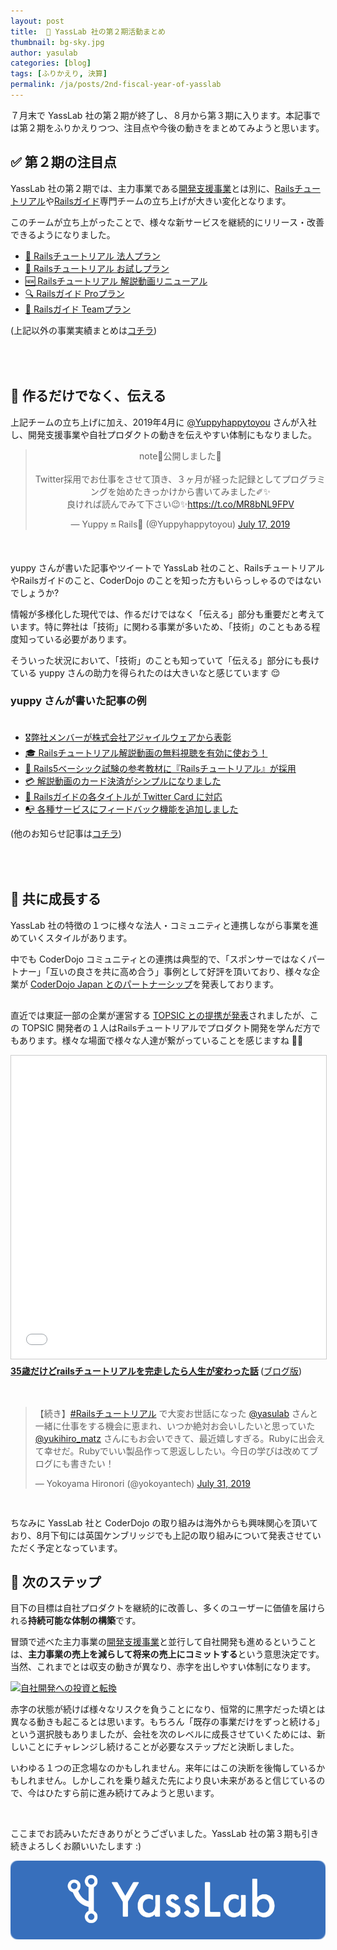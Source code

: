 ```yaml
---
layout: post
title:  🏢 YassLab 社の第２期活動まとめ
thumbnail: bg-sky.jpg
author: yasulab
categories: [blog]
tags: [ふりかえり, 決算]
permalink: /ja/posts/2nd-fiscal-year-of-yasslab
---
```


７月末で YassLab 社の第２期が終了し、８月から第３期に入ります。本記事では第２期をふりかえりつつ、注目点や今後の動きをまとめてみようと思います。

## ✅ 第２期の注目点

YassLab 社の第２期では、主力事業である[開発支援事業](https://yasslab.jp/ja/agile)とは別に、[Railsチュートリアル](https://railstutorial.jp/)や[Railsガイド](https://railsguides.jp/)専門チームの立ち上げが大きい変化となります。

このチームが立ち上がったことで、様々な新サービスを継続的にリリース・改善できるようになりました。

- [🏢 Railsチュートリアル 法人プラン](https://railstutorial.jp/business)
- [👀 Railsチュートリアル お試しプラン](https://railstutorial.jp/trial)
- [🆕 Railsチュートリアル 解説動画リニューアル](https://railstutorial.jp/screencast)
- [🔍 Railsガイド Proプラン](https://railsguides.jp/pro)
- [👥 Railsガイド Teamプラン](https://railsguides.jp/team)

<div class="center" style="padding-bottom: 50px;">(上記以外の事業実績まとめは<a href="/ja/works">コチラ</a>)</div>

## 📜 作るだけでなく、伝える

上記チームの立ち上げに加え、2019年4月に [@Yuppyhappytoyou](https://twitter.com/Yuppyhappytoyou) さんが入社し、開発支援事業や自社プロダクトの動きを伝えやすい体制にもなりました。

<div class="center" style="margin-bottom: 50px;" align="center">
  <blockquote class="twitter-tweet"><p lang="ja" dir="ltr">note📒公開しました🎉<br><br>Twitter採用でお仕事をさせて頂き、３ヶ月が経った記録としてプログラミングを始めたきっかけから書いてみました✐✨<br>良ければ読んでみて下さい😉✨<a href="https://t.co/MR8bNL9FPV">https://t.co/MR8bNL9FPV</a></p>&mdash; Yuppy 🔛 Rails💎 (@Yuppyhappytoyou) <a href="https://twitter.com/Yuppyhappytoyou/status/1151414654620487680?ref_src=twsrc%5Etfw">July 17, 2019</a></blockquote>
</div>

yuppy さんが書いた記事やツイートで YassLab 社のこと、RailsチュートリアルやRailsガイドのこと、CoderDojo のことを知った方もいらっしゃるのではないでしょうか?

情報が多様化した現代では、作るだけではなく「伝える」部分も重要だと考えています。特に弊社は「技術」に関わる事業が多いため、「技術」のこともある程度知っている必要があります。

そういった状況において、「技術」のことも知っていて「伝える」部分にも長けている yuppy さんの助力を得られたのは大きいなと感じています 😌

### yuppy さんが書いた記事の例<br><br>

- [🎖弊社メンバーが株式会社アジャイルウェアから表彰](https://yasslab.jp/ja/posts/hanachin-given-award-from-agileware)
- [🎓 Railsチュートリアル解説動画の無料視聴を有効に使おう！](https://yasslab.jp/ja/posts/highlight-of-railstutorial-screencast)
- [🏫 Rails5ベーシック試験の参考教材に『Railsチュートリアル』が採用](https://yasslab.jp/ja/posts/rails5-basic-with-tutorial)
- [💳 解説動画のカード決済がシンプルになりました](https://yasslab.jp/ja/posts/change-payment-system-to-stripe)
- [📱 Railsガイドの各タイトルが Twitter Card に対応](https://yasslab.jp/ja/posts/railsduides-twitter-card)
- [📭 各種サービスにフィードバック機能を追加しました](https://yasslab.jp/ja/posts/feature-request-form)

<div class="center" style="padding-bottom: 50px;">(他のお知らせ記事は<a href="/ja/posts">コチラ</a>)</div>

## 🤝 共に成長する

YassLab 社の特徴の１つに様々な法人・コミュニティと連携しながら事業を進めていくスタイルがあります。

中でも CoderDojo コミュニティとの連携は典型的で、「スポンサーではなくパートナー」「互いの良さを共に高め合う」事例として好評を頂いており、様々な企業が [CoderDojo Japan とのパートナーシップ](https://news.coderdojo.jp/category/press/)を発表しております。

<div style="margin-bottom: 30px;">
  <script async class="speakerdeck-embed" data-id="d92b96281af3431ab19b5cd0c3f05b9c" data-ratio="1.33333333333333" src="//speakerdeck.com/assets/embed.js"></script>
</div>

直近では東証一部の企業が運営する [TOPSIC との提携が発表](https://news.coderdojo.jp/2019/07/30/play-and-learn-with-programming-contest/)されましたが、この TOPSIC 開発者の１人はRailsチュートリアルでプロダクト開発を学んだ方でもあります。様々な場面で様々な人達が繋がっていることを感じますね 👥✨

<iframe src="//www.slideshare.net/slideshow/embed_code/key/3s81va8DZ5ZNTf" width="595" height="485" frameborder="0" marginwidth="0" marginheight="0" scrolling="no" style="border:1px solid #CCC; border-width:1px; margin-bottom:5px; max-width: 100%;" allowfullscreen> </iframe> <div style="margin-bottom:5px"> <strong> <a href="//www.slideshare.net/ssuserb75d92/35rails" title="35歳だけどrailsチュートリアルを完走したら人生が変わった話" target="_blank">35歳だけどrailsチュートリアルを完走したら人生が変わった話</a> </strong> (<a href="https://www.yokoyan.net/entry/2018/12/12/060000" target="_blank">ブログ版</a>)<br><br><br></div>

<blockquote class="twitter-tweet" data-conversation="none" data-cards="hidden" data-partner="tweetdeck"><p lang="ja" dir="ltr">【続き】<a href="https://twitter.com/hashtag/Rails%E3%83%81%E3%83%A5%E3%83%BC%E3%83%88%E3%83%AA%E3%82%A2%E3%83%AB?src=hash&amp;ref_src=twsrc%5Etfw">#Railsチュートリアル</a> で大変お世話になった <a href="https://twitter.com/yasulab?ref_src=twsrc%5Etfw">@yasulab</a> さんと一緒に仕事をする機会に恵まれ、いつか絶対お会いしたいと思っていた <a href="https://twitter.com/yukihiro_matz?ref_src=twsrc%5Etfw">@yukihiro_matz</a> さんにもお会いできて、最近嬉しすぎる。Rubyに出会えて幸せだ。Rubyでいい製品作って恩返ししたい。今日の学びは改めてブログにも書きたい！</p>&mdash; Yokoyama Hironori (@yokoyantech) <a href="https://twitter.com/yokoyantech/status/1156529942709936131?ref_src=twsrc%5Etfw">July 31, 2019</a></blockquote>

<p style="padding-top: 30px;">ちなみに YassLab 社と CoderDojo の取り組みは海外からも興味関心を頂いており、8月下旬には英国ケンブリッジでも上記の取り組みについて発表させていただく予定となっています。</p>

## 🏃 次のステップ

目下の目標は自社プロダクトを継続的に改善し、多くのユーザーに価値を届けられる**持続可能な体制の構築**です。

冒頭で述べた主力事業の[開発支援事業](https://yasslab.jp/ja/agile)と並行して自社開発も進めるということは、**主力事業の売上を減らして将来の売上にコミットする**という意思決定です。当然、これまでとは収支の動きが異なり、赤字を出しやすい体制になります。

[![自社開発への投資と転換](https://i.gyazo.com/97f14f562338db9a9849a34fcec7dfcc.png)](https://speakerdeck.com/yasslab/case-studies-of-less-code-payments?slide=17)

赤字の状態が続けば様々なリスクを負うことになり、恒常的に黒字だった頃とは異なる動きも起こるとは思います。もちろん「既存の事業だけをずっと続ける」という選択肢もありましたが、会社を次のレベルに成長させていくためには、新しいことにチャレンジし続けることが必要なステップだと決断しました。

いわゆる１つの正念場なのかもしれません。来年にはこの決断を後悔しているかもしれません。しかしこれを乗り越えた先により良い未来があると信じているので、今はひたすら前に進み続けてみようと思います。

<br>

ここまでお読みいただきありがとうございました。YassLab 社の第３期も引き続きよろしくお願いいたします :)



[![YassLab Inc.](/img/logos/800x200.png)](/)


